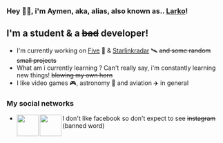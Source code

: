 ### Hey 👋🏼, i'm Aymen, aka, alias, also known as.. [Larko][aymdj]!

## I'm a student & a ~~bad~~ developer!
- I'm currently working on [Five][five] 🤖 & [Starlinkradar][slr] 🛰 ~~and some random small projects~~ 
- What am i currently learning ? Can't really say, i'm constantly learning new things! ~~blowing my own horn~~
- I like video games 🎮, astronomy 🌌 and aviation ✈️ in general

### My social networks
- [<img align="left" width="50px" src="https://aymdj.me/favicon.ico"/>][aymdj] 
[<img align="left" width="50px" src="https://cdn.iconscout.com/icon/free/png-256/twitter-1722376-1466162.png"/>][twitter]
I don't like facebook so don't expect to see ~~instagram~~ (banned word)
<br/>



[five]: https://github.com/Five-bot
[slr]: https://github.com/Starlinkradar
[aymdj]: https://aymdj.me/
[twitter]: https://twitter.com/aym_dm